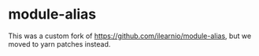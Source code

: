 # module-alias

This was a custom fork of https://github.com/ilearnio/module-alias, but we moved to yarn patches instead.
